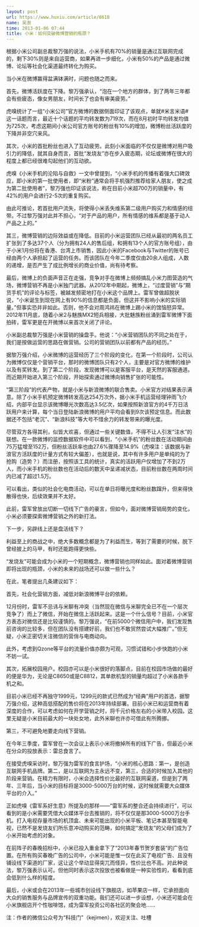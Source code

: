 ```yaml
---
layout: post
url: https://www.huxiu.com/article/8618
name: 吴澍
time: 2013-01-06 07:44
title: 小米：如何突破微博营销的瓶颈？
---
```

根据小米公司副总裁黎万强的说法，小米手机有70%的销量是通过互联网完成的，剩下30%则是来自运营商，如果再进一步细化，小米有50%的产品是通过微博、论坛等社会化渠道最终转化为购买。

当小米在微博赢得盆满钵满时，问题也随之而来。

首先，微博活跃度在下降。黎万强承认，“泡在一个地方的群体，到了两年三年都会有些疲态，像女男朋友，时间长了也会有审美疲劳。”

虎嗅统计了一组“小米公司”官方微博的数据侧面印证了该观点，单就#米言米语#这一话题而言，最近十个话题的平均转发数为719次，而在8月初时平均转发均值为725次，考虑这期间小米公司官方账号的粉丝有10%的增加，微博粉丝活跃度的下降并非空穴来风。

其次，小米的首批粉丝也进入了互动疲劳。此刻小米面临的不仅仅是微博对用户吸引力的降低，就其自身而言，首批“发烧友”亦在步入疲态期，论坛或微博在很大的程度上都已经很难勾起他们的互动欲。

虎嗅《小米手机的沦陷与自救》一文中曾提到，“小米手机的传播有着强大口碑效应，即小米的第一批使用者，即“米粉”通常会将手机强烈推荐给家人朋友，使之成为第二批使用者”，黎万强也印证该说法，称在目前小米超700万的销量中，有42%的用户会进行2-5次的重复购买。

由此可推论，若首批用户流失，将使得小米丢失维系第二级用户购买力和情感的纽带。不过黎万强对此并不担心，“对于产品的用户，所有情感的维系都是基于动人产品之上的。”

其三，微博营销的边际效益或在降低。目前的小米运营团队已经从最初的两名员工扩张到了多达37个人（分为拥有24人的售后组，和拥有13个人的官方账号组），由于小米1月份将在香港、台湾上市销售，因此小米的Facebook与Twitter的账号已经由两个人承担起了运营的任务。而该团队在今年二季度仅由20余人组成，人数的递增，是否产生了成比例增长的商业价值，尚有待考察。

最后，微博上的负面声音正在走强，竞争对手在微博上频频搞乱小米力图营造的气场，微博营销不再是小米独门武器。从2012年中期起，微博上，“过度营销”与“期货手机”的评论与标签，被越发频密地打在小米这个品牌上。雷军曾做超脱状说，“小米诞生到现在网上有90%的信息都是负面，但这并不影响小米的实际销量。”但事实恐并非如此。否则，他不会对周鸿祎在微博上踢小米的馆恼怒异常。2012年11月底，随着小米2与魅族MX2短兵相接，大批魅族粉丝涌到雷军微博下面拍砖，雷军更是在开微博以来首次关闭了评论。

小米副总裁黎万强是小米营销的操盘手。他说：“小米营销团队的不同之处在于，我们是按做运营的思路在做营销。公司的营销团队以前都有产品的经历。”

据黎万强介绍，小米微博的运营经历了三个阶段的变化，在第一个阶段时，公司认为微博仅仅是个营销平台，那时的微博团队只有2个人，主要是对官方微博的维护以及有奖转发。到了第二个阶段，发现微博可以是客服平台，是天然的客服通道。而近期开始进入第三个阶段，开始探索通过微博向销售扩张的可能性。

“第三阶段”的代表产物，就是小米与新浪微博的联合售卖。小米官方对结果表示满意。除了小米手机预定微博转发高达254万次外，据小米手机运营经理钟雨飞介绍，内部平台显示该微博曝光次数高达3.5亿次，如果按照新浪官方的4千万日活跃用户来计算，每个当日登陆新浪微博的用户平均会看到9次该预定信息。而此数据还不包括“老沉”、“新浪科技”等大号不惜余力的转发带来的曝光度。

尽管双方各得其利，似皆大欢喜，但通过一些关键数值，不得不让人引发“注水”的联想。在一款微博的监控数据软件中可以看到，“小米手机”的粉丝数在活动期间由75万猛增至152万，但粉丝活跃率也由27.6%骤降至14.9%（虎嗅注：该数据与新浪官方活跃度的计量方式有较大偏差），也就是说，其中有许多用户是单纯的为了抢购（造势？）而注册，按照该工具的统计，真实的活跃用户仅增加了不到2万人，而小米手机的粉丝数也在活动后的数天中呈递减状态，目前粉丝数在两周时间内已减了超过1.5万。

可以看出，类似的社会化电商活动，可以在单日将曝光度和粉丝数蹿升，但来得快散得也快，后续效果并不太好。

此前，雷军曾放出切断一切线下广告的豪言，但如今，面对微博营销局势的变化，小米必须要探索微博营销之外的新打法。

下一步，另辟线上还是盘活线下？

利益至上的商战之中，绝大多数概念都是为了利益而生，等到了需要的时候，脱下曾经披上的马甲，有时还能跑得更快些。

“发烧友”可能会成为小米的一个短期概念，微博营销也同样如此。面对着微博营销即将出现的瓶颈，小米的未来的战场还可以做一些什么？

在此，笔者提出几条建议如下：

首先，社会化营销方面，减低对新浪微博平台的依赖。

12月份时，雷军不忌讳与米聊有冲突（当然现在微信与米聊完全已不在一个层次竞争了）而上了微信，开始在微信上活跃起来。这是一个什么信号？目前，小米官方表态对微信还是比较谨慎的。黎万强说，“在前5000个微信用户中，我们发现售前咨询的比较多，但在团队没有搭建好前，我们也不敢贸然尝试大幅推广。”但无疑，小米正密切关注微信的营俏与电商动向。

此外，考虑到Qzone等平台的流量价值亦颇为可观，习惯试错和小步快跑的小米不妨一试。

其次，拓展校园用户。校园亦可以是小米很好的落脚点，目前在校园市场做的最好的便是华为，无论是C8650或是C8812，其单款机型的销量均超过了小米各款手机之和。

目前小米已经不再独守1999元，1299元的款式已然成为“经典”用户的首选，据黎万强介绍，这种高低搭配的售价将在2013年持续部署。目前小米已和运营商有着深度的合作，可以考虑如何在开学营销之时，将千元价格左右的小米带入校园。这里无疑是小米目前最大的一块处女地，此外米聊也许亦可借此有所腾挪。

第三，不可避免地要走向线下营销。

在今年三季度，雷军曾在一次会议上表示小米将撤掉所有的线下广告，但最近小米在分众的投放表示：雷总食言了。

在接受虎嗅采访时，黎万强为雷军的食言护场，“小米的核心思路：第一，是创造互联网手机品牌。第二，是以互联网为主永远不变，第三，合适的时候加入其他的阶段来营销。在精力有限时，小米会选择性价比最好的互联网渠道，但是到了两年、三年后，当小米的目标将是3000-5000万台的时候，这时候就需要大众媒体平台的介入。”

正如虎嗅《雷军系好生意》所提及的那样——“雷军系的整合还会持续进行”，可以看到的是小米需要凭借大众媒体平台去推销的，将不仅仅是那3000-5000万台手机。打入电视存量市场的机顶盒、未来可能出现的小米平板、笔记本甚至智能电视，已然不是发烧友们所乐意冲动购买的范畴，如何搞定“发烧友”的父母们成为了小米开始考虑的对象。

在前阵子的春晚招标中，小米已投入重金拿下了“2013年春节贺岁套装”的广告位置。在所有购买春晚广告的公司中，小米可能是惟一仅在此买了电视广告、且没有铺设线下渠道的厂家，这让这个举动显得突兀而怪异，性价比也不高。对此种说法，黎万强表示认可。但他同时表示这次投放也被看做是一种实验性的，看看到底会低到什么样的程度。

最后，小米或会在2013年一些城市创设线下旗舰店，如苹果店一样，它承担面向大众的销售服务与品牌宣传的双重功能。我们还可以进一步设想，小米还可能会在小米旗舰店开个性咖啡馆，成为雷军投资公司各社区的聚会地……

注：作者的微信公众号为“科技门”（kejimen），欢迎关注、吐槽

